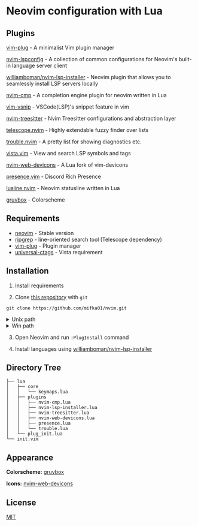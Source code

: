 # Neovim configuration with Lua

## Plugins

[vim-plug](https://github.com/junegunn/vim-plug) -  A minimalist Vim plugin manager

[nvim-lspconfig](https://github.com/neovim/nvim-lspconfig) - A collection of common configurations for Neovim's built-in language server client

[williamboman/nvim-lsp-installer](https://github.com/williamboman/nvim-lsp-installer) - Neovim plugin that allows you to seamlessly install LSP servers locally

[nvim-cmp](https://github.com/hrsh7th/nvim-cmp) - A completion engine plugin for neovim written in Lua

[vim-vsnip](https://github.com/hrsh7th/vim-vsnip) - VSCode(LSP)'s snippet feature in vim

[nvim-treesitter](https://github.com/nvim-treesitter/nvim-treesitter) - Nvim Treesitter configurations and abstraction layer

[telescope.nvim](https://github.com/nvim-treesitter/nvim-treesitter) - Highly extendable fuzzy finder over lists

[trouble.nvim](https://github.com/folke/trouble.nvim) - A pretty list for showing diagnostics etc.

[vista.vim](https://github.com/liuchengxu/vista.vim) - View and search LSP symbols and tags

[nvim-web-devicons](https://github.com/kyazdani42/nvim-web-devicons) - A Lua fork of vim-devicons

[presence.vim](https://github.com/andweeb/presence.nvim) - Discord Rich Presence

[lualine.nvim](https://github.com/nvim-lualine/lualine.nvim) - Neovim statusline written in Lua

[gruvbox](https://github.com/morhetz/gruvbox) - Colorscheme

## Requirements

- [neovim](https://github.com/neovim/neovim) - Stable version
- [ripgrep](https://github.com/BurntSushi/ripgrep) - line-oriented search tool (Telescope dependency)
- [vim-plug](https://github.com/junegunn/vim-plug) - Plugin manager
- [universal-ctags](https://github.com/universal-ctags/ctags) - Vista requirement

## Installation

1. Install requirements

2. Clone [this repository](https://github.com/brainfucksec/neovim-lua) with `git`

```term
git clone https://github.com/mifka01/nvim.git
```
<details><summary>Unix path</summary>
      ~/.config/nvim/
</details>

<details><summary>Win path</summary>
      ~/AppData/Local/nvim/
</details>

3. Open Neovim and run `:PlugInstall` command

4. Install languages using [williamboman/nvim-lsp-installer](https://github.com/williamboman/nvim-lsp-installer)



## Directory Tree

```
├── lua
│   ├── core
│   │   └── keymaps.lua
│   ├── plugins
│   │   ├── nvim-cmp.lua
│   │   ├── nvim-lsp-installer.lua
│   │   ├── nvim-treesitter.lua
│   │   ├── nvim-web-devicons.lua
│   │   ├── presence.lua
│   │   └── trouble.lua
│   └── plug_init.lua
└── init.vim
```

## Appearance

**Colorscheme:** [gruvbox](https://github.com/morhetz/gruvbox)

**Icons:** [nvim-web-devicons](https://github.com/kyazdani42/nvim-web-devicons)

## License
[MIT](https://choosealicense.com/licenses/mit/)

